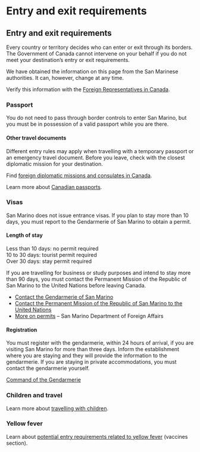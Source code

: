 # Entry and exit requirements

## Entry and exit requirements

Every country or territory decides who can enter or exit through its borders. The Government of Canada cannot intervene on your behalf if you do not meet your destination’s entry or exit requirements.

We have obtained the information on this page from the San Marinese authorities. It can, however, change at any time.

Verify this information with the [Foreign Representatives in Canada](https://www.international.gc.ca/protocol-protocole/reps.aspx?lang=eng).

### Passport

You do not need to pass through border controls to enter San Marino, but you must be in possession of a valid passport while you are there.

#### Other travel documents

Different entry rules may apply when travelling with a temporary passport or an emergency travel document. Before you leave, check with the closest diplomatic mission for your destination.

Find [foreign diplomatic missions and consulates in Canada](http://www.international.gc.ca/protocol-protocole/reps.aspx?lang=eng).

Learn more about [Canadian passports](http://www.canada.ca/passport).

### Visas

San Marino does not issue entrance visas. If you plan to stay more than 10 days, you must report to the Gendarmerie of San Marino to obtain a permit.

#### Length of stay

Less than 10 days: no permit required   
10 to 30 days: tourist permit required  
Over 30 days: stay permit required

If you are travelling for business or study purposes and intend to stay more than 90 days, you must contact the Permanent Mission of the Republic of San Marino to the United Nations before leaving Canada.

* [Contact the Gendarmerie of San Marino](http://www.esteri.sm/on-line/en/home/link/military-corps/scheda1000014.html)
* [Contact the Permanent Mission of the Republic of San Marino to the United Nations](https://www.international.gc.ca/protocol-protocole/reps.aspx?lang=eng&_ga=2.238218185.898145738.1569262045-910439827.1512487613)
* [More on permits](http://www.esteri.sm/on-line/en/home/link/stay-and-residence-permits.html) – San Marino Department of Foreign Affairs

#### Registration

You must register with the gendarmerie, within 24 hours of arrival, if you are visiting San Marino for more than three days. Inform the establishment where you are staying and they will provide the information to the gendarmerie. If you are staying in private accommodations, you must contact the gendarmerie yourself.

[Command of the Gendarmerie](http://www.esteri.sm/on-line/en/home/link/military-corps/scheda1000014.html)

### Children and travel

Learn more about [travelling with children](http://travel.gc.ca/travelling/children).

### Yellow fever

Learn about [potential entry requirements related to yellow fever](#health) (vaccines section).